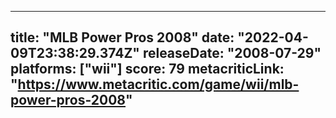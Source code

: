 
---
title: "MLB Power Pros 2008"
date: "2022-04-09T23:38:29.374Z"
releaseDate: "2008-07-29"
platforms: ["wii"]
score: 79
metacriticLink: "https://www.metacritic.com/game/wii/mlb-power-pros-2008"
---
